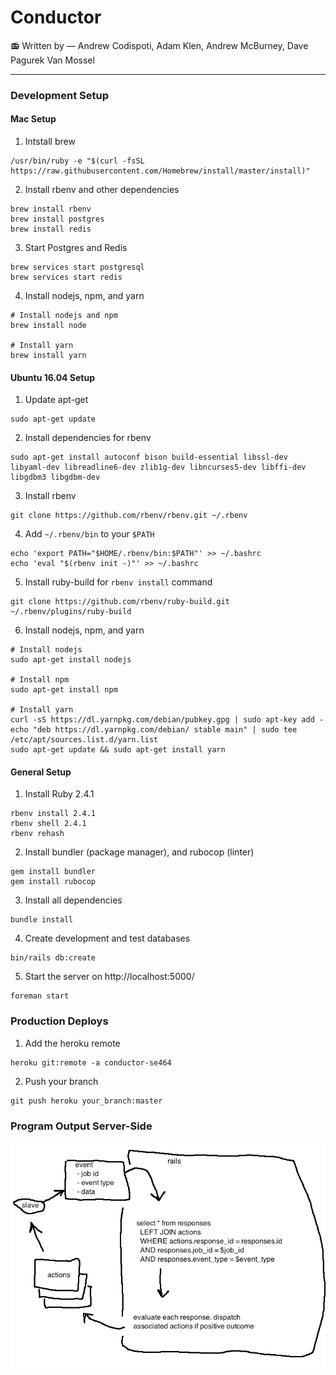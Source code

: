 # Conductor
📻 Written by &mdash; Andrew Codispoti, Adam Klen, Andrew McBurney, Dave Pagurek Van Mossel
___

### Development Setup

#### Mac Setup

1. Intstall brew
```shell
/usr/bin/ruby -e "$(curl -fsSL https://raw.githubusercontent.com/Homebrew/install/master/install)"
```

2. Install rbenv and other dependencies
```shell
brew install rbenv
brew install postgres
brew install redis
```

3. Start Postgres and Redis
```shell
brew services start postgresql
brew services start redis
```

4. Install nodejs, npm, and yarn
```shell
# Install nodejs and npm
brew install node

# Install yarn
brew install yarn
```

#### Ubuntu 16.04 Setup

1. Update apt-get
```shell
sudo apt-get update
```

2. Install dependencies for rbenv
```shell
sudo apt-get install autoconf bison build-essential libssl-dev libyaml-dev libreadline6-dev zlib1g-dev libncurses5-dev libffi-dev libgdbm3 libgdbm-dev
```

3. Install rbenv
```shell
git clone https://github.com/rbenv/rbenv.git ~/.rbenv
```

4. Add `~/.rbenv/bin` to your `$PATH`
```shell
echo 'export PATH="$HOME/.rbenv/bin:$PATH"' >> ~/.bashrc
echo 'eval "$(rbenv init -)"' >> ~/.bashrc
```

5. Install ruby-build for `rbenv install` command
```shell
git clone https://github.com/rbenv/ruby-build.git ~/.rbenv/plugins/ruby-build
```

6. Install nodejs, npm, and yarn
```shell
# Install nodejs
sudo apt-get install nodejs

# Install npm
sudo apt-get install npm

# Install yarn
curl -sS https://dl.yarnpkg.com/debian/pubkey.gpg | sudo apt-key add -
echo "deb https://dl.yarnpkg.com/debian/ stable main" | sudo tee /etc/apt/sources.list.d/yarn.list
sudo apt-get update && sudo apt-get install yarn
```

#### General Setup

1. Install Ruby 2.4.1
```shell
rbenv install 2.4.1
rbenv shell 2.4.1
rbenv rehash
```

2. Install bundler (package manager), and rubocop (linter)
```shell
gem install bundler
gem install rubocop
```

3. Install all dependencies
```shell
bundle install
```

4. Create development and test databases
```shell
bin/rails db:create
```

5. Start the server on http://localhost:5000/
```shell
foreman start
```

### Production Deploys

1. Add the heroku remote
```shell
heroku git:remote -a conductor-se464
```

2. Push your branch
```shell
git push heroku your_branch:master
```

### Program Output Server-Side
![Program Output](https://github.com/AndrewMcBurney/conductor/blob/master/app/assets/images/readme/flow.png)
